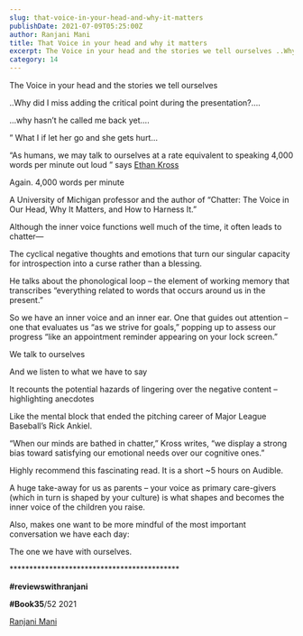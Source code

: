 ```yaml
---
slug: that-voice-in-your-head-and-why-it-matters
publishDate: 2021-07-09T05:25:00Z
author: Ranjani Mani
title: That Voice in your head and why it matters 
excerpt: The Voice in your head and the stories we tell ourselves ..Why did I miss adding the critical point during the presentation? ... 
category: 14
---
```


The Voice in your head and the stories we tell ourselves

..Why did I miss adding the critical point during the presentation?….

…why hasn’t he called me back yet….

” What I if let her go and she gets hurt…

“As humans, we may talk to ourselves at a rate equivalent to speaking 4,000 words per minute out loud ” says [Ethan Kross](https://www.linkedin.com/feed/#)

Again. 4,000 words per minute

A University of Michigan professor and the author of “Chatter: The Voice in Our Head, Why It Matters, and How to Harness It.”

Although the inner voice functions well much of the time, it often leads to chatter—

The cyclical negative thoughts and emotions that turn our singular capacity for introspection into a curse rather than a blessing.

He talks about the phonological loop – the element of working memory that transcribes “everything related to words that occurs around us in the present.”

So we have an inner voice and an inner ear. One that guides out attention – one that evaluates us “as we strive for goals,” popping up to assess our progress “like an appointment reminder appearing on your lock screen.” 

We talk to ourselves

And we listen to what we have to say

It recounts the potential hazards of lingering over the negative content – highlighting anecdotes

Like the mental block that ended the pitching career of Major League Baseball’s Rick Ankiel.

“When our minds are bathed in chatter,” Kross writes, “we display a strong bias toward satisfying our emotional needs over our cognitive ones.”

Highly recommend this fascinating read. It is a short \~5 hours on Audible.

A huge take-away for us as parents – your voice as primary care-givers (which in turn is shaped by your culture) is what shapes and becomes the inner voice of the children you raise.

Also, makes one want to be more mindful of the most important conversation we have each day:

The one we have with ourselves. 

\*\*\*\*\*\*\*\*\*\*\*\*\*\*\*\*\*\*\*\*\*\*\*\*\*\*\*\*\*\*\*\*\*\*\*\*\*\*\*\*\*\*\*

**#reviewswithranjani**

**#Book35**/52 2021

[Ranjani Mani](https://www.linkedin.com/feed/#)